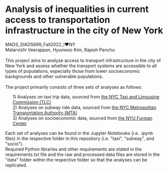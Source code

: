 # Analysis of inequalities in current access to transportation infrastructure in the city of New York

MADS_SIADS699_Fall2022_I:heart:NY<br>
Malarvizhi Veerappan, Hyunwoo Kim, Rajesh Panchu<br>
<br>
This project aims to analyze access to transport infrastructure in the city of New York and assess whether the transport systems are accessible to all types of populations, especially those from lower socioeconomic backgrounds and other vulnerable populations.<br>
<br>
The project primarily consists of three sets of analyses as follows:<br>
<ul>
1) Analyses on taxi trip data, sourced from <a href="https://www1.nyc.gov/site/tlc/about/tlc-trip-record-data.page">the NYC Taxi and Limousine Commission (TLC)</a><br>
2) Analyses on subway ride data, sourced from <a href="https://transitfeeds.com/p/mta">the NYC Metropolitan Transportation Authority (MTA)</a><br>
3) Analyses on socioeconomic data, sourced from <a href="https://furmancenter.org/">the NYU Furman Center</a><br>
</ul>
Each set of analyses can be found in the Jupyter Notebooks (i.e. .ipynb files) in the respective folder in this repository (i.e. "taxi", "subway", and "socio").<br>
Required Python libraries and other requirements are stated in the requirements.txt file and the raw and processed data files are stored in the "data" folder within the respective folder so that the analyses can be replicated.<br>